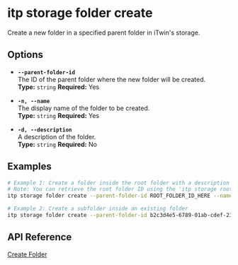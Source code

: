 # itp storage folder create

Create a new folder in a specified parent folder in iTwin's storage.

## Options

- **`--parent-folder-id`**  
  The ID of the parent folder where the new folder will be created.  
  **Type:** `string` **Required:** Yes

- **`-n, --name`**  
  The display name of the folder to be created.  
  **Type:** `string` **Required:** Yes

- **`-d, --description`**  
  A description of the folder.  
  **Type:** `string` **Required:** No

## Examples

```bash
# Example 1: Create a folder inside the root folder with a description
# Note: You can retrieve the root folder ID using the 'itp storage root-folder' command.
itp storage folder create --parent-folder-id ROOT_FOLDER_ID_HERE --name "Project Documents" --description "Folder for all project-related documents"

# Example 2: Create a subfolder inside an existing folder
itp storage folder create --parent-folder-id b2c3d4e5-6789-01ab-cdef-2345678901bc --name "Design Files"
```

## API Reference

[Create Folder](https://developer.bentley.com/apis/storage/operations/create-folder/)
